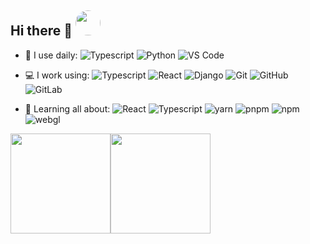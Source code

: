## Hi there 👋 <img width="40" style="border-radius: 50%" src="https://avatars.githubusercontent.com/u/33517328?v=4" />

- 🚀 I use daily:
  ![Typescript](https://img.shields.io/badge/-Typescript-3b2e5a?style=plastic&logo=typescript)
  ![Python](https://img.shields.io/badge/-Python-8fcfd1?style=plastic&logo=Python)
  ![VS Code](https://img.shields.io/badge/-VS%20Code-007ACC?style=plastic&logo=visual-studio-code)

- 💻 I work using:
  ![Typescript](https://img.shields.io/badge/-Typescript-3b2e5a?style=plastic&logo=typescript)
  ![React](https://img.shields.io/badge/-React-3b2e5a?style=plastic&logo=react)
  ![Django](https://img.shields.io/badge/-Django-092E20?style=plastic&logo=Django)
  ![Git](https://img.shields.io/badge/-Git-black?style=plastic&logo=git)
  ![GitHub](https://img.shields.io/badge/-GitHub-181717?style=plastic&logo=github)
  ![GitLab](https://img.shields.io/badge/-GitLab-FCA121?style=plastic&logo=gitlab)

- 🌱 Learning all about:
  ![React](https://img.shields.io/badge/-React-3b2e5a?style=plastic&logo=react)
  ![Typescript](https://img.shields.io/badge/-Typescript-3b2e5a?style=plastic&logo=typescript)
  ![yarn](https://img.shields.io/badge/-yarn-3b2e5a?style=plastic&logo=yarn)
  ![pnpm](https://img.shields.io/badge/-pnpm-3b2e5a?style=plastic&logo=pnpm)
  ![npm](https://img.shields.io/badge/-npm-3b2e5a?style=plastic&logo=npm)
  ![webgl](https://img.shields.io/badge/-webgl-3b2e5a?style=plastic&logo=webgl)

<img height="160px" src="https://github-readme-stats.vercel.app/api?username=wbcs&hide_title=false&hide_border=true&show_icons=true&include_all_commits=true&count_private=true&line_height=21&text_color=000&icon_color=fff,52fa5a&bg_color=0,c64dff,4dfcff,52fa5a&theme=graywhite" /><img height="160px" src="https://github-readme-stats.vercel.app/api/top-langs/?username=adamalston&hide=html&hide_title=false&hide_border=true&layout=compact&langs_count=8&text_color=000&icon_color=fff&bg_color=0,52fa5a,4dfcff,c64dff&theme=graywhite" />
